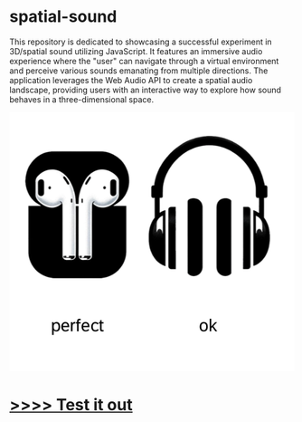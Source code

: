 # spatial-sound
This repository is dedicated to showcasing a successful experiment in 3D/spatial sound utilizing JavaScript. It features an immersive audio experience where the "user" can navigate through a virtual environment and perceive various sounds emanating from multiple directions. The application leverages the Web Audio API to create a spatial audio landscape, providing users with an interactive way to explore how sound behaves in a three-dimensional space.

![info](./docs/info.png)


# [&gt;&gt;&gt;&gt; Test it out](https://freegroup.github.io/spatial-sound/)